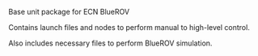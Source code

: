 Base unit package for ECN BlueROV

Contains launch files and nodes to perform manual to high-level control.

Also includes necessary files to perform BlueROV simulation.
